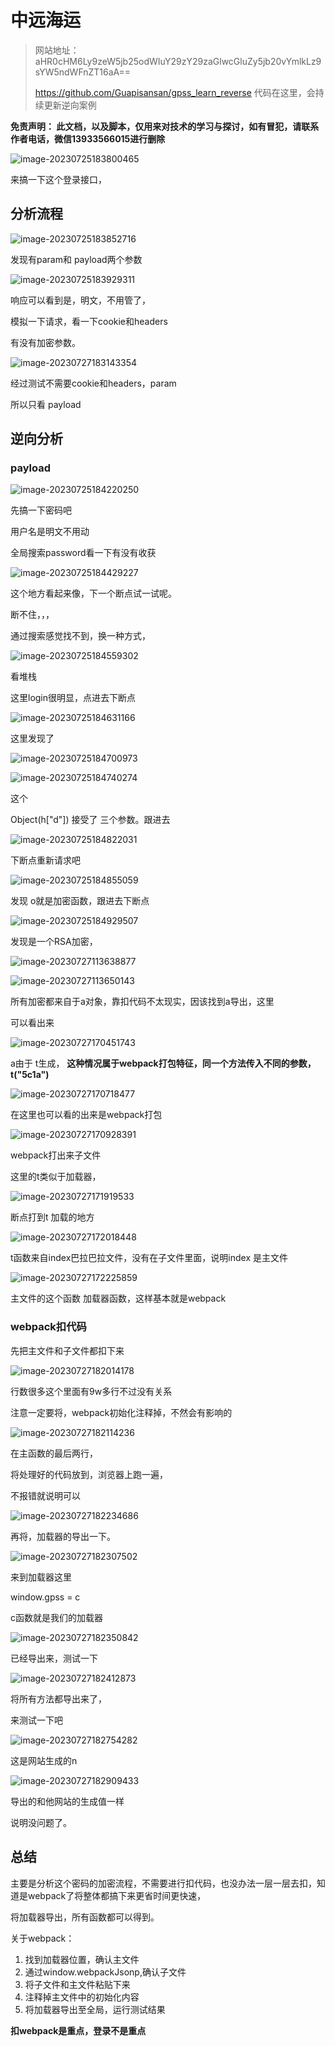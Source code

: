 

# 中远海运

> 网站地址： aHR0cHM6Ly9zeW5jb25odWIuY29zY29zaGlwcGluZy5jb20vYmlkLz9sYW5ndWFnZT16aA==  
>
> https://github.com/Guapisansan/gpss_learn_reverse 代码在这里，会持续更新逆向案例

**免责声明： 此文档，以及脚本，仅用来对技术的学习与探讨，如有冒犯，请联系作者电话，微信13933566015进行删除**

![image-20230725183800465](./中远海运.assets/image-20230725183800465.png)

来搞一下这个登录接口，

## 分析流程

![image-20230725183852716](./中远海运.assets/image-20230725183852716.png)

发现有param和 payload两个参数

![image-20230725183929311](./中远海运.assets/image-20230725183929311.png)

响应可以看到是，明文，不用管了，

模拟一下请求，看一下cookie和headers

有没有加密参数。

![image-20230727183143354](./中远海运.assets/image-20230727183143354.png)

经过测试不需要cookie和headers，param

所以只看 payload

## 逆向分析

### payload

![image-20230725184220250](./中远海运.assets/image-20230725184220250.png)

先搞一下密码吧

用户名是明文不用动

全局搜索password看一下有没有收获

![image-20230725184429227](./中远海运.assets/image-20230725184429227.png)

这个地方看起来像，下一个断点试一试呢。

断不住，，，



通过搜索感觉找不到，换一种方式，

![image-20230725184559302](./中远海运.assets/image-20230725184559302.png)

看堆栈

这里login很明显，点进去下断点

![image-20230725184631166](./中远海运.assets/image-20230725184631166.png)

这里发现了

![image-20230725184700973](./中远海运.assets/image-20230725184700973.png)

![image-20230725184740274](./中远海运.assets/image-20230725184740274.png)

这个

Object(h["d"]) 接受了 三个参数。跟进去

![image-20230725184822031](./中远海运.assets/image-20230725184822031.png)

下断点重新请求吧

![image-20230725184855059](./中远海运.assets/image-20230725184855059.png)

发现 o就是加密函数，跟进去下断点

![image-20230725184929507](./中远海运.assets/image-20230725184929507.png)

发现是一个RSA加密，

![image-20230727113638877](./中远海运.assets/image-20230727113638877.png)

![image-20230727113650143](./中远海运.assets/image-20230727113650143.png)

所有加密都来自于a对象，靠扣代码不太现实，因该找到a导出，这里

可以看出来

![image-20230727170451743](./中远海运.assets/image-20230727170451743.png)

a由于 t生成， **这种情况属于webpack打包特征，同一个方法传入不同的参数，t("5c1a")**

![image-20230727170718477](./中远海运.assets/image-20230727170718477.png)

在这里也可以看的出来是webpack打包

![image-20230727170928391](./中远海运.assets/image-20230727170928391.png)

webpack打出来子文件

这里的t类似于加载器，

![image-20230727171919533](./中远海运.assets/image-20230727171919533.png)

断点打到t 加载的地方

![image-20230727172018448](./中远海运.assets/image-20230727172018448.png)

t函数来自index巴拉巴拉文件，没有在子文件里面，说明index 是主文件

![image-20230727172225859](./中远海运.assets/image-20230727172225859.png)

主文件的这个函数 加载器函数，这样基本就是webpack



### webpack扣代码

先把主文件和子文件都扣下来

![image-20230727182014178](./中远海运.assets/image-20230727182014178.png)

行数很多这个里面有9w多行不过没有关系

注意一定要将，webpack初始化注释掉，不然会有影响的

![image-20230727182114236](./中远海运.assets/image-20230727182114236.png)

在主函数的最后两行，

将处理好的代码放到，浏览器上跑一遍，

不报错就说明可以

![image-20230727182234686](./中远海运.assets/image-20230727182234686.png)

再将，加载器的导出一下。

![image-20230727182307502](./中远海运.assets/image-20230727182307502.png)

来到加载器这里

window.gpss = c

c函数就是我们的加载器

![image-20230727182350842](./中远海运.assets/image-20230727182350842.png)

已经导出来，测试一下

![image-20230727182412873](./中远海运.assets/image-20230727182412873.png)

将所有方法都导出来了，

来测试一下吧

![image-20230727182754282](./中远海运.assets/image-20230727182754282.png)

这是网站生成的n

![image-20230727182909433](./中远海运.assets/image-20230727182909433.png)

导出的和他网站的生成值一样

说明没问题了。

## 总结

主要是分析这个密码的加密流程，不需要进行扣代码，也没办法一层一层去扣，知道是webpack了将整体都搞下来更省时间更快速，

将加载器导出，所有函数都可以得到。

关于webpack：

1. 找到加载器位置，确认主文件
2. 通过window.webpackJsonp,确认子文件
3. 将子文件和主文件粘贴下来
4. 注释掉主文件中的初始化内容
5. 将加载器导出至全局，运行测试结果

**扣webpack是重点，登录不是重点**